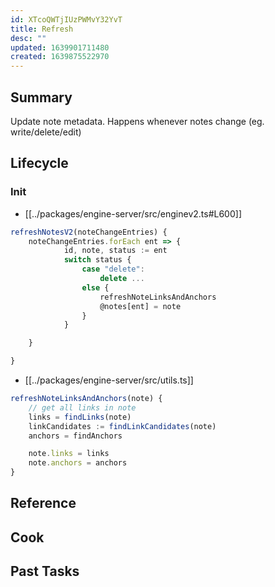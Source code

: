 ```yaml
---
id: XTcoQWTjIUzPWMvY32YvT
title: Refresh
desc: ""
updated: 1639901711480
created: 1639875522970
---
```


## Summary

Update note metadata. Happens whenever notes change (eg. write/delete/edit)

## Lifecycle

<!-- Startup process for this module -->

### Init

- [[../packages/engine-server/src/enginev2.ts#L600]]

```ts
refreshNotesV2(noteChangeEntries) {
	noteChangeEntries.forEach ent => {
			id, note, status := ent
			switch status {
				case "delete":
					delete ...
				else {
					refreshNoteLinksAndAnchors
					@notes[ent] = note
				}
			}

	}

}
```

- [[../packages/engine-server/src/utils.ts]]

```ts
refreshNoteLinksAndAnchors(note) {
	// get all links in note
	links = findLinks(note)
	linkCandidates := findLinkCandidates(note)
	anchors = findAnchors

	note.links = links
	note.anchors = anchors
}
```

## Reference

<!-- Anything else that is useful to lookup -->

## Cook

<!-- How to do common operations with this code -->

## Past Tasks

<!-- Link to past pull requests and commits on this given module  -->
